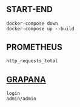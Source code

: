 # 

## START-END

```shell
docker-compose down
docker-compose up --build
```


## PROMETHEUS
```shell
http_requests_total
```

## [GRAPANA](https://grafana.com/)
```shell
login
admin/admin
```
